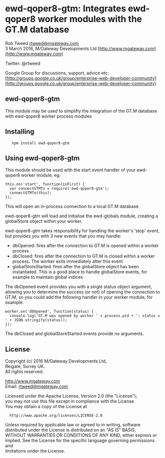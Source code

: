 # ewd-qoper8-gtm: Integrates ewd-qoper8 worker modules with the GT.M database
 
Rob Tweed <rtweed@mgateway.com>  
3 March 2016, M/Gateway Developments Ltd [http://www.mgateway.com](http://www.mgateway.com)  

Twitter: @rtweed

Google Group for discussions, support, advice etc: [http://groups.google.co.uk/group/enterprise-web-developer-community](http://groups.google.co.uk/group/enterprise-web-developer-community)


## ewd-qoper8-gtm

This module may be used to simplifiy the integration of the GT.M database with ewd-qoper8 worker process modules

## Installing

       npm install ewd-qoper8-gtm
	   
## Using ewd-qoper8-gtm

This module should be used with the start event handler of your ewd-qoper8 worker module, eg:

    this.on('start', function(isFirst) {
      var connectGTMTo = require('ewd-qoper8-gtm');
      connectGTMTo(this);
    });

This will open an in-process connection to a local GT.M database.

ewd-qoper8-gtm will load and initialise the ewd-globals module, creating a globalStore object within your worker.

ewd-qoper8-gtm takes responsibility for handling the worker's 'stop' event, but provides you with 3 new events that you may handle:

- dbOpened: fires after the connection to GT.M is opened within a worker process
- dbClosed: fires after the connection to GT.M is closed within a worker process.  The worker exits immediately after this event
- globalStoreStarted: fires after the globalStore object has been instantiated.  This is a good place to handle globalStore events, 
 for example to maintain global indices

The dbOpened event provides you with a single status object argument, allowing you to determine the success (or not) of
opening the connection to GT.M, so you could add the following handler in your worker module, for example:

    worker.on('dbOpened', function(status) {
      console.log('GT.M was opened by worker ' + process.pid + ': status = ' + JSON.stringify(status));
    });


The dbClosed and globalStoreStarted events provide no arguments.


## License

 Copyright (c) 2016 M/Gateway Developments Ltd,                           
 Reigate, Surrey UK.                                                      
 All rights reserved.                                                     
                                                                           
  http://www.mgateway.com                                                  
  Email: rtweed@mgateway.com                                               
                                                                           
                                                                           
  Licensed under the Apache License, Version 2.0 (the "License");          
  you may not use this file except in compliance with the License.         
  You may obtain a copy of the License at                                  
                                                                           
      http://www.apache.org/licenses/LICENSE-2.0                           
                                                                           
  Unless required by applicable law or agreed to in writing, software      
  distributed under the License is distributed on an "AS IS" BASIS,        
  WITHOUT WARRANTIES OR CONDITIONS OF ANY KIND, either express or implied. 
  See the License for the specific language governing permissions and      
   limitations under the License.      
